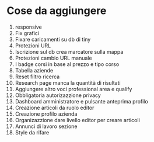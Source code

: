 # Cose da aggiungere

1. responsive
2. Fix grafici
3. Fixare caricamenti su db di tiny
4. Protezioni URL
5. Iscrizione sul db crea marcatore sulla mappa
6. Protezioni cambio URL manuale
7. I badge corsi in base al prezzo e tipo corso 
10. Tabella aziende
11. Reset filtro ricerca
12. Research page manca la quantità di risultati
15. Aggiungere altro voci professional area e qualify
16. Obbligatoria autorizazzione privacy
18. Dashboard amministratore e pulsante anteprima profilo
19. Creazione articoli da ruolo editor
20. Creazione profilo azienda
21. Organizazzione dare livello editor per creare articoli
22. Annunci di lavoro sezione
23. Style da rifare
